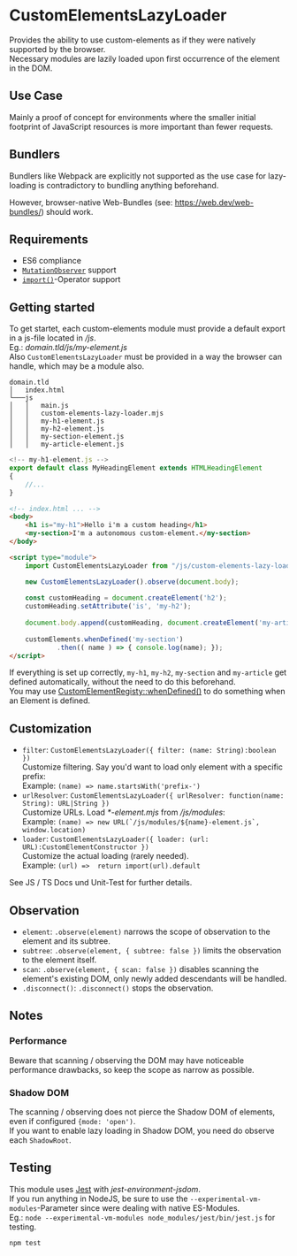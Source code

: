 # CustomElementsLazyLoader
Provides the ability to use custom-elements as if they were natively supported by the browser.\
Necessary modules are lazily loaded upon first occurrence of the element in the DOM.

## Use Case
Mainly a proof of concept for environments where the smaller initial footprint
of JavaScript resources is more important than fewer requests.

## Bundlers
Bundlers like Webpack are explicitly not supported as the use case for lazy-loading is
contradictory to bundling anything beforehand.

However, browser-native Web-Bundles (see: https://web.dev/web-bundles/) should work. 

## Requirements

- ES6 compliance
- [`MutationObserver`](https://developer.mozilla.org/en-US/docs/Web/API/MutationObserver) support
- [`import()`](https://developer.mozilla.org/en-US/docs/Web/JavaScript/Reference/Operators/import)-Operator support

## Getting started

To get startet, each custom-elements module must provide a default export in a js-file located in _/js_.\
Eg.: _domain.tld/js/my-element.js_\
Also `CustomElementsLazyLoader` must be provided in a way the browser can handle, which may be a module also.

```
domain.tld
│   index.html    
└───js
│   │   main.js
│   │   custom-elements-lazy-loader.mjs
│   │   my-h1-element.js
│   │   my-h2-element.js
│   │   my-section-element.js
│   │   my-article-element.js
```

```javascript
<!-- my-h1-element.js -->
export default class MyHeadingElement extends HTMLHeadingElement
{
    //...
}
```

```html
<!-- index.html ... -->
<body>
    <h1 is="my-h1">Hello i'm a custom heading</h1>
    <my-section>I'm a autonomous custom-element.</my-section>
</body>

<script type="module">
    import CustomElementsLazyLoader from "/js/custom-elements-lazy-loader.mjs";

    new CustomElementsLazyLoader().observe(document.body);
    
    const customHeading = document.createElement('h2');
    customHeading.setAttribute('is', 'my-h2');
    
    document.body.append(customHeading, document.createElement('my-article'));
    
    customElements.whenDefined('my-section')
            .then(( name ) => { console.log(name); });
</script>
```

If everything is set up correctly, `my-h1`, `my-h2`, `my-section` and `my-article` get defined automatically,
without the need to do this beforehand.\
You may use [CustomElementRegisty::whenDefined()](https://developer.mozilla.org/en-US/docs/Web/API/CustomElementRegistry/whenDefined) to do something when an Element is defined.

## Customization
* `filter`: `CustomElementsLazyLoader({ filter: (name: String):boolean })`\
  Customize filtering. Say you'd want to load only element with a specific prefix:\
  Example: `(name) => name.startsWith('prefix-')`
* `urlResolver`: `CustomElementsLazyLoader({ urlResolver: function(name: String): URL|String })`\
  Customize URLs. Load _*-element.mjs_ from _/js/modules_:\
  Example: ``(name) => new URL(`/js/modules/${name}-element.js`,  window.location)``
* `loader`: `CustomElementsLazyLoader({ loader: (url: URL):CustomElementConstructor })`\
  Customize the actual loading (rarely needed).\
  Example: `(url) =>  return import(url).default`

See JS / TS Docs und Unit-Test for further details.

## Observation

* `element`: `.observe(element)` narrows the scope of observation to the element and its subtree.
* `subtree`: `.observe(element, { subtree: false })` limits the observation to the element itself.
* `scan`: `.observe(element, { scan: false })` disables scanning the element's existing DOM, only newly added descendants will be handled.
* `.disconnect()`: `.disconnect()` stops the observation.

## Notes

### Performance
Beware that scanning / observing the DOM may have noticeable performance drawbacks,
so keep the scope as narrow as possible.

### Shadow DOM
The scanning / observing does not pierce the Shadow DOM of elements, even if configured `{mode: 'open')`.\
If you want to enable lazy loading in Shadow DOM, you need do observe each `ShadowRoot`.

## Testing

This module uses [Jest](https://facebook.github.io/jest/) with _jest-environment-jsdom_.\
If you run anything in NodeJS, be sure to use the `--experimental-vm-modules`-Parameter since were dealing with native ES-Modules.\
Eg.: `node --experimental-vm-modules node_modules/jest/bin/jest.js` for testing.

```
npm test
```